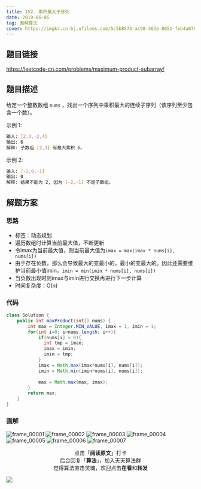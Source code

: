 ```yaml
---
title: 152. 乘积最大子序列
date: 2019-06-06
tag: 画解算法
cover: https://imgkr.cn-bj.ufileos.com/5c5b8573-ac98-462e-8651-feb4a0785914.png
---
```


## 题目链接

https://leetcode-cn.com/problems/maximum-product-subarray/

## 题目描述
给定一个整数数组 `nums` ，找出一个序列中乘积最大的连续子序列（该序列至少包含一个数）。

示例 1:

```bash
输入: [2,3,-2,4]
输出: 6
解释: 子数组 [2,3] 有最大乘积 6。
```

示例 2:

```bash
输入: [-2,0,-1]
输出: 0
解释: 结果不能为 2, 因为 [-2,-1] 不是子数组。
```

## 解题方案

### 思路

- 标签：动态规划
- 遍历数组时计算当前最大值，不断更新
- 令imax为当前最大值，则当前最大值为`imax = max(imax * nums[i], nums[i])`
- 由于存在负数，那么会导致最大的变最小的，最小的变最大的。因此还需要维护当前最小值imin，`imin = min(imin * nums[i], nums[i])`
- 当负数出现时则imax与imin进行交换再进行下一步计算
- 时间复杂度：O(n)


### 代码

```java
class Solution {
    public int maxProduct(int[] nums) {
        int max = Integer.MIN_VALUE, imax = 1, imin = 1;
        for(int i=0; i<nums.length; i++){
            if(nums[i] < 0){ 
              int tmp = imax;
              imax = imin;
              imin = tmp;
            }
            imax = Math.max(imax*nums[i], nums[i]);
            imin = Math.min(imin*nums[i], nums[i]);
            
            max = Math.max(max, imax);
        }
        return max;
    }
}
```

### 画解


![frame_00001](https://imgkr.cn-bj.ufileos.com/7c9edd2f-659b-4968-9ec0-81d83661a8ee.png)
![frame_00002](https://imgkr.cn-bj.ufileos.com/de2685b6-4dc9-4e27-a584-7a41173eb80c.png)
![frame_00003](https://imgkr.cn-bj.ufileos.com/11bc0185-7b8e-4213-bd2b-d229beb615fe.png)
![frame_00004](https://imgkr.cn-bj.ufileos.com/dec77183-d0a2-46b5-9b41-7a84a73a617a.png)
![frame_00005](https://imgkr.cn-bj.ufileos.com/9cb6ca52-6448-4fca-b3bb-e1e0cd62e01e.png)
![frame_00006](https://imgkr.cn-bj.ufileos.com/d90a6ac1-c9ab-4aee-87a2-94aac712f091.png)
![frame_00007](https://imgkr.cn-bj.ufileos.com/5c5b8573-ac98-462e-8651-feb4a0785914.png)


<span style="display:block;text-align:center;">点击「<strong>阅读原文</strong>」打卡</span>
<span style="display:block;text-align:center;">后台回复「<strong>算法</strong>」，加入天天算法群</span>
<span style="display:block;text-align:center;">觉得算法直击灵魂，欢迎点击<strong>在看</strong>和<strong>转发</strong></span>

![](https://gitee.com/guanpengchn/picture/raw/master/2020-9-11/1599805100027-image.png)